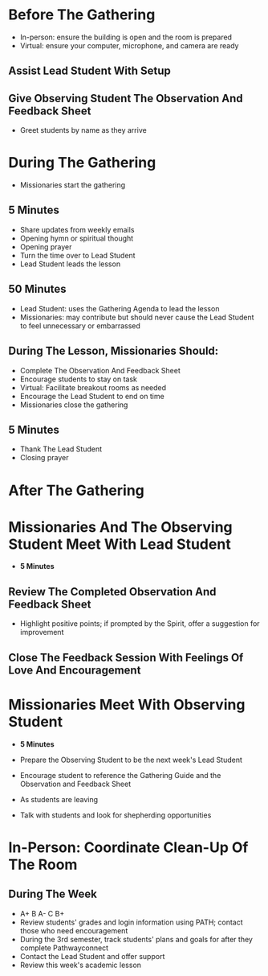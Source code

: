 # Before The Gathering

- In-person: ensure the building is open and the room is prepared
- Virtual: ensure your computer, microphone, and camera are ready

## Assist Lead Student With Setup

## Give Observing Student The Observation And Feedback Sheet

- Greet students by name as they arrive

# During The Gathering

- Missionaries start the gathering

## 5 Minutes

- Share updates from weekly emails
- Opening hymn or spiritual thought
- Opening prayer
- Turn the time over to Lead Student
- Lead Student leads the lesson

## 50 Minutes

- Lead Student: uses the Gathering Agenda to lead the lesson
- Missionaries: may contribute but should never cause the Lead Student to feel unnecessary or embarrassed

## During The Lesson, Missionaries Should:

- Complete The Observation And Feedback Sheet
- Encourage students to stay on task
- Virtual: Facilitate breakout rooms as needed
- Encourage the Lead Student to end on time
- Missionaries close the gathering

## 5 Minutes

- Thank The Lead Student
- Closing prayer

# After The Gathering

# Missionaries And The Observing Student Meet With Lead Student

- **5 Minutes**

## Review The Completed Observation And Feedback Sheet

- Highlight positive points; if prompted by the Spirit, offer a suggestion for improvement

## Close The Feedback Session With Feelings Of Love And Encouragement

# Missionaries Meet With Observing Student

- **5 Minutes**

- Prepare the Observing Student to be the next week's Lead Student
- Encourage student to reference the Gathering Guide and the Observation and Feedback Sheet

- As students are leaving
- Talk with students and look for shepherding opportunities

# In-Person: Coordinate Clean-Up Of The Room

## During The Week

- A+ B A- C B+
- Review students' grades and login information using PATH; contact those who need encouragement
- During the 3rd semester, track students' plans and goals for after they complete Pathwayconnect
- Contact the Lead Student and offer support
- Review this week's academic lesson


